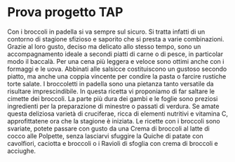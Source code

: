 # Prova progetto TAP
Con i broccoli in padella si va sempre sul sicuro. Si tratta infatti di un contorno di stagione sfizioso e saporito che si presta a varie combinazioni. Grazie al loro gusto, deciso ma delicato allo stesso tempo, sono un accompagnamento ideale a secondi piatti di carne o di pesce, in particolar modo il baccalà. Per una cena più leggera e veloce sono ottimi anche con i formaggi e le uova.
Abbinati alle salsicce costituiscono un gustoso secondo piatto, ma anche una coppia vincente per condire la pasta o farcire rustiche torte salate. I broccoletti in padella sono una pietanza tanto versatile da risultare imprescindibile.
In questa ricetta vi proponiamo di far saltare le cimette dei broccoli. La parte più dura dei gambi e le foglie sono preziosi ingredienti per la preparazione di minestre o passati di verdura.
Se amate questa deliziosa varietà di cruciferae, ricca di elementi nutritivi e vitamina C, approfittatene ora che la stagione è iniziata. Le ricette con i broccoli sono svariate, potete passare con gusto da una Crema di broccoli al latte di cocco alle Polpette, senza lasciarvi sfuggire la Quiche di patate con cavolfiori, caciotta e broccoli o i Ravioli di sfoglia con crema di broccoli e acciughe.
